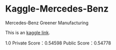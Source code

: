 # Kaggle-Mercedes-Benz
Mercedes-Benz Greener Manufacturing

This is an [kaggle link](https://www.kaggle.com/c/mercedes-benz-greener-manufacturing/overview). 

1.0 Private Score：0.54598 Public Score：0.54778
